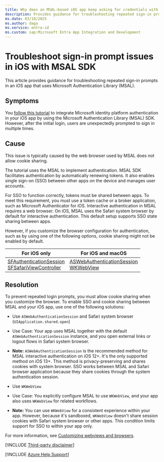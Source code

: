 ```yaml
---
title: Why does an MSAL-based iOS app keep asking for credentials with Microsoft Entra?
description: Provides guidance for troubleshooting repeated sign-in prompts in an iOS MSAL implementation
ms.date: 03/19/2025
ms.author: daga
ms.service: entra-id
ms.custom: sap:Microsoft Entra App Integration and Development
---
```


# Troubleshoot sign-in prompt issues in iOS with MSAL SDK

This article provides guidance for troubleshooting repeated sign-in prompts in an iOS app that uses Microsoft Authentication Library (MSAL).

## Symptoms

You [follow this tutorial](/azure/active-directory/develop/tutorial-v2-ios) to integrate Microsoft identity platform authentication in your iOS app by using the Microsoft Authentication Library (MSAL) SDK. However, after the initial login, users are unexpectedly prompted to sign in multiple times.

## Cause

This issue is typically caused by the web browser used by MSAL does not allow cookie sharing.

The tutorial uses the MSAL to implement authentication. MSAL SDK facilitates authentication by automatically renewing tokens. It also enables single sign-on (SSO) between other apps on the device and manages user accounts.

For SSO to function correctly, tokens must be shared between apps. To meet this requirement, you must use a token cache or a broker application, such as Microsoft Authenticator for iOS. Interactive authentication in MSAL requires a web browser. On iOS, MSAL uses the Safari system browser by default for interactive authentication. This default setup supports SSO state sharing between apps.

However, if you customize the browser configuration for authentication, such as by using one of the following options, cookie sharing might not be enabled by default.

| **For iOS only** | **For iOS and macOS** |
| --- | --- |
| [SFAuthenticationSession](https://developer.apple.com/documentation/safariservices/sfauthenticationsession?language=objc) <br> [SFSafariViewController](https://developer.apple.com/documentation/safariservices/sfsafariviewcontroller?language=objc) | [ASWebAuthenticationSession](https://developer.apple.com/documentation/authenticationservices/aswebauthenticationsession?language=objc) <br> [WKWebView](https://developer.apple.com/documentation/webkit/wkwebview?language=objc) |


## Resolution

To prevent repeated login prompts, you must allow cookie sharing when you customize the browser. To enable SSO and cookie sharing between MSAL and your iOS app, use one of the following solutions:

-	Use `ASWebAuthenticationSession` and Safari system browser (`UIApplication.shared.open`)

   - Use Case: Your app uses MSAL together with the default `ASWebAuthenticationSession` instance, and you open external links or logout flows in Safari system browser.
   - **Note:** `ASWebAuthenticationSession` is the recommended method for MSAL interactive authentication on iOS 12+. It's the only supported method on iOS 13+. This method is privacy-preserving and shares cookies with system browser. SSO works between MSAL and Safari browser application because they share cookies through the system authentication session.
-	Use `WKWebView`
   - Use Case: You explicitly configure MSAL to use `WKWebView`, and your app also uses `WKWebView` for related workflows.
   
   - **Note:** You can use `WKWebView` for a consistent experience within your app. However, because it's sandboxed, `WKWebView` doesn't share session cookies with Safari system browser or other apps. This condition limits support for SSO to within your app only.

   For more information, see [Customizing webviews and browsers](/azure/active-directory/develop/customize-webviews).

[!INCLUDE [Third-party disclaimer](../../../includes/third-party-disclaimer.md)]

[!INCLUDE [Azure Help Support](../../../includes/azure-help-support.md)]
